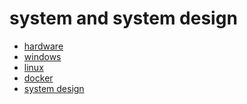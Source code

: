 # system and system design

- [hardware]()
- [windows]()
- [linux]()
- [docker]()
- [system design]()